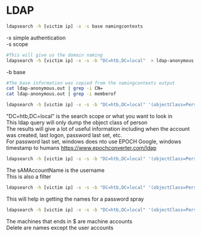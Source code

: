 # LDAP 

```bash
ldapsearch -h [victim ip] -x -s base namingcontexts    
```
 -x     simple authentication   
 -s     scope 


```bash
#This will give us the domain naming   
ldapsearch -h [victim ip] -x -s -b "DC=htb,DC=local"  > ldap-anonymous.out
```
 -b     base  


```bash
#The base information was copied from the namingcontexts output  
cat ldap-anonymous.out | grep -i CN=   
cat ldap-anonymous.out | grep -i memberof  
```

```bash
ldapsearch -h [victim ip] -x -s -b "DC=htb,DC=local" '(objectClass=Person)'  
```

"DC=htb,DC=local" is the search scope or what you want to look in  
This ldap query will only dump the object class of person  
The results will give a lot of useful information including when the account was created, last logon, password last set, etc.  
For password last set, windows does nto use EPOCH 
Google, windows timestamp to humans https://www.epochconverter.com/ldap   

```bash
ldapsearch -h [victim ip] -x -s -b "DC=htb,DC=local" '(objectClass=Person)' sAMAccountName   
```

The sAMAccountName is the username  
This is also a filter   

```bash
ldapsearch -h [victim ip] -x -s -b "DC=htb,DC=local" '(objectClass=Person)' sAMAccountName   | grep sAMAccountName  
```

This will help in getting the names for a password spray   

```bash
ldapsearch -h [victim ip] -x -s -b "DC=htb,DC=local" '(objectClass=Person)' sAMAccountName   | grep sAMAccountName  | awk '{print $2}' > userlist.ldap
```

The machines that ends in $ are machine accounts  
Delete are names except the user accounts 

